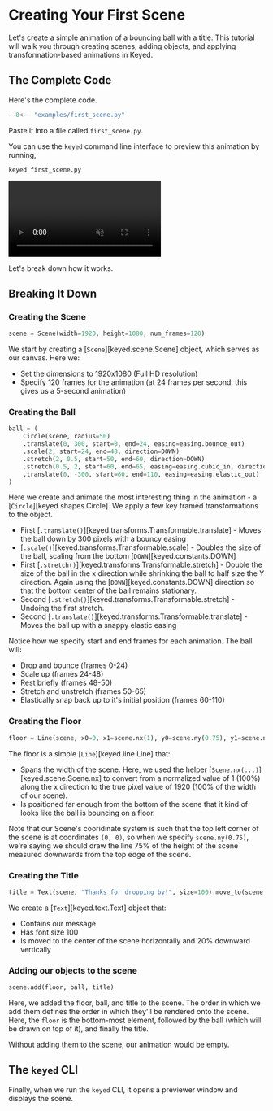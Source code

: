 # Creating Your First Scene

Let's create a simple animation of a bouncing ball with a title. This tutorial will walk you through creating scenes, adding objects, and applying transformation-based animations in Keyed.

## The Complete Code

Here's the complete code.

```python title="examples/first_scene.py"
--8<-- "examples/first_scene.py"
```

Paste it into a file called `first_scene.py`.

You can use the `keyed` command line interface to preview this animation by running,

```console
keyed first_scene.py
```

<video autoplay loop muted playsinline>
<source src="/media/tutorial/bouncing_ball.webm" type="video/webm">
</video>

Let's break down how it works.

## Breaking It Down

### Creating the Scene
```python
scene = Scene(width=1920, height=1080, num_frames=120)
```
We start by creating a [`Scene`][keyed.scene.Scene] object, which serves as our canvas. Here we:

- Set the dimensions to 1920x1080 (Full HD resolution)
- Specify 120 frames for the animation (at 24 frames per second, this gives us a 5-second animation)

### Creating the Ball
```python
ball = (
    Circle(scene, radius=50)
    .translate(0, 300, start=0, end=24, easing=easing.bounce_out)
    .scale(2, start=24, end=48, direction=DOWN)
    .stretch(2, 0.5, start=50, end=60, direction=DOWN)
    .stretch(0.5, 2, start=60, end=65, easing=easing.cubic_in, direction=DOWN)
    .translate(0, -300, start=60, end=110, easing=easing.elastic_out)
)
```
Here we create and animate the most interesting thing in the animation - a [`Circle`][keyed.shapes.Circle]. We apply a few key framed transformations to the object.

- First [`.translate()`][keyed.transforms.Transformable.translate] - Moves the ball down by 300 pixels with a bouncy easing
- [`.scale()`][keyed.transforms.Transformable.scale] - Doubles the size of the ball, scaling from the bottom [`DOWN`][keyed.constants.DOWN]
- First [`.stretch()`][keyed.transforms.Transformable.stretch] - Double the size of the ball in the x direction while shrinking the ball to half size the Y direction. Again using the [`DOWN`][keyed.constants.DOWN] direction so that the bottom center of the ball remains stationary.
- Second [`.stretch()`][keyed.transforms.Transformable.stretch] - Undoing the first stretch.
- Second [`.translate()`][keyed.transforms.Transformable.translate] - Moves the ball up with a snappy elastic easing

Notice how we specify start and end frames for each animation. The ball will:

- Drop and bounce (frames 0-24)
- Scale up (frames 24-48)
- Rest briefly (frames 48-50)
- Stretch and unstretch (frames 50-65)
- Elastically snap back up to it's initial position (frames 60-110)

### Creating the Floor

```python
floor = Line(scene, x0=0, x1=scene.nx(1), y0=scene.ny(0.75), y1=scene.ny(0.75), line_width=5)
```

The floor is a simple [`Line`][keyed.line.Line] that:

- Spans the width of the scene. Here, we used the helper [`Scene.nx(...)`][keyed.scene.Scene.nx] to convert from a normalized value of 1 (100%) along the x direction to the true pixel value of 1920 (100% of the width of our scene).
- Is positioned far enough from the bottom of the scene that it kind of looks like the ball is bouncing on a floor.

Note that our Scene's cooridinate system is such that the top left corner of the scene is at coordinates `(0, 0)`, so when we specify `scene.ny(0.75)`, we're saying we should draw the line 75% of the height of the scene measured downwards from the top edge of the scene.

### Creating the Title
```python
title = Text(scene, "Thanks for dropping by!", size=100).move_to(scene.nx(0.5), scene.ny(0.2))
```

We create a [`Text`][keyed.text.Text] object that:

- Contains our message
- Has font size 100
- Is moved to the center of the scene horizontally and 20% downward vertically

### Adding our objects to the scene
```python
scene.add(floor, ball, title)
```

Here, we added the floor, ball, and title to the scene. The order in which we add them defines the order in which they'll be rendered onto the scene. Here, the `floor` is the bottom-most element, followed by the ball (which will be drawn on top of it), and finally the title.

Without adding them to the scene, our animation would be empty.

## The `keyed` CLI

Finally, when we run the `keyed` CLI, it opens a previewer window and displays the scene.

